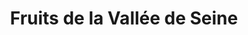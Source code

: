 ---
title: "Fruits de la Vallée de Seine"
url: /le-mesnil-sous-jumieges/fruits-de-la-vallee-de-seine/
shop: ferme
---